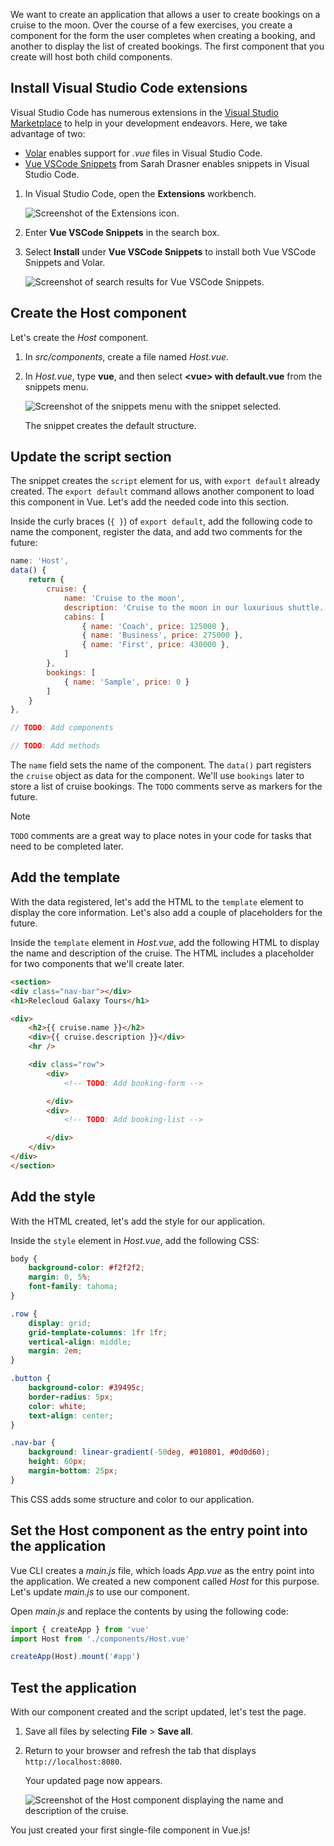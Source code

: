 We want to create an application that allows a user to create bookings on a cruise to the moon. Over the course of a few exercises, you create a component for the form the user completes when creating a booking, and another to display the list of created bookings. The first component that you create will host both child components.

## Install Visual Studio Code extensions

Visual Studio Code has numerous extensions in the [Visual Studio Marketplace](https://marketplace.visualstudio.com/vscode/?azure-portal=true) to help in your development endeavors. Here, we take advantage of two:

- [Volar](https://marketplace.visualstudio.com/items?itemName=Vue.volar) enables support for *.vue* files in Visual Studio Code.
- [Vue VSCode Snippets](https://marketplace.visualstudio.com/items?itemName=sdras.vue-vscode-snippets&azure-portal=true) from Sarah Drasner enables snippets in Visual Studio Code.

1. In Visual Studio Code, open the **Extensions** workbench.

    ![Screenshot of the Extensions icon.](../media/extensions.png)

1. Enter **Vue VSCode Snippets** in the search box.
1. Select **Install** under **Vue VSCode Snippets** to install both Vue VSCode Snippets and Volar.

    ![Screenshot of search results for Vue VSCode Snippets.](../media/snippets.png)

## Create the Host component

Let's create the *Host* component.

1. In *src/components*, create a file named *Host.vue*.
1. In *Host.vue*, type **vue**, and then select **\<vue\> with default.vue** from the snippets menu.

    ![Screenshot of the snippets menu with the snippet selected.](../media/vue-create.png)

    The snippet creates the default structure.

## Update the script section

The snippet creates the `script` element for us, with `export default` already created. The `export default` command allows another component to load this component in Vue. Let's add the needed code into this section.

Inside the curly braces (`{ }`) of `export default`, add the following code to name the component, register the data, and add two comments for the future:

```javascript
name: 'Host',
data() {
    return {
        cruise: {
            name: 'Cruise to the moon',
            description: 'Cruise to the moon in our luxurious shuttle. Watch the astronauts working outside the International Space Station.',
            cabins: [
                { name: 'Coach', price: 125000 },
                { name: 'Business', price: 275000 },
                { name: 'First', price: 430000 },
            ]
        },
        bookings: [
            { name: 'Sample', price: 0 }
        ]
    }
},

// TODO: Add components

// TODO: Add methods

```

The `name` field sets the name of the component. The `data()` part registers the `cruise` object as data for the component. We'll use `bookings` later to store a list of cruise bookings. The `TODO` comments serve as markers for the future.

> [!NOTE]
> `TODO` comments are a great way to place notes in your code for tasks that need to be completed later.

## Add the template

With the data registered, let's add the HTML to the `template` element to display the core information. Let's also add a couple of placeholders for the future.

Inside the `template` element in *Host.vue*, add the following HTML to display the name and description of the cruise. The HTML includes a placeholder for two components that we'll create later.

```html
<section>
<div class="nav-bar"></div>
<h1>Relecloud Galaxy Tours</h1>

<div>
    <h2>{{ cruise.name }}</h2>
    <div>{{ cruise.description }}</div>
    <hr />

    <div class="row">
        <div>
            <!-- TODO: Add booking-form -->

        </div>
        <div>
            <!-- TODO: Add booking-list -->

        </div>
    </div>
</div>
</section>
```

## Add the style

With the HTML created, let's add the style for our application.

Inside the `style` element in *Host.vue*, add the following CSS:

```css
body {
    background-color: #f2f2f2;
    margin: 0, 5%;
    font-family: tahoma;
}

.row {
    display: grid;
    grid-template-columns: 1fr 1fr;
    vertical-align: middle;
    margin: 2em;
}

.button {
    background-color: #39495c;
    border-radius: 5px;
    color: white;
    text-align: center;
}

.nav-bar {
    background: linear-gradient(-50deg, #010801, #0d0d60);
    height: 60px;
    margin-bottom: 25px;
}
```

This CSS adds some structure and color to our application.

## Set the Host component as the entry point into the application

Vue CLI creates a *main.js* file, which loads *App.vue* as the entry point into the application. We created a new component called *Host* for this purpose. Let's update *main.js* to use our component.

Open *main.js* and replace the contents by using the following code:

```javascript
import { createApp } from 'vue'
import Host from './components/Host.vue'

createApp(Host).mount('#app')
```

## Test the application

With our component created and the script updated, let's test the page.

1. Save all files by selecting **File** > **Save all**.
1. Return to your browser and refresh the tab that displays `http://localhost:8080`.

    Your updated page now appears.

    ![Screenshot of the Host component displaying the name and description of the cruise.](../media/host-component.png)

You just created your first single-file component in Vue.js!
